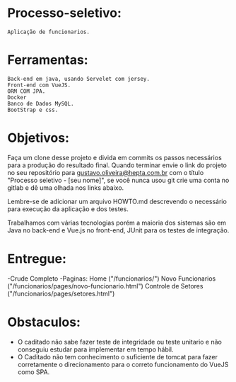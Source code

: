 # Processo-seletivo:
	Aplicação de funcionarios.

# Ferramentas:

	Back-end em java, usando Servelet com jersey.
	Front-end com VueJS.
	ORM COM JPA.
	Docker
	Banco de Dados MySQL.
	BootStrap e css.

# Objetivos:

Faça um clone desse projeto e divida em commits os passos necessários para a
produção do resultado final. Quando terminar envie o link do projeto no seu repositório para gustavo.oliveira@hepta.com.br com o título "Processo seletivo - [seu nome]", se você nunca usou git crie uma conta no gitlab e 
dê uma olhada nos links abaixo.

Lembre-se de adicionar um arquivo HOWTO.md descrevendo o necessário para execução 
da aplicação e dos testes.  

Trabalhamos com várias tecnologias porém a maioria dos sistemas são em Java no back-end e Vue.js no front-end, JUnit para os testes de integração.

# Entregue:

-Crude Completo
-Paginas:
	Home ("/funcionarios/")
	Novo Funcionarios ("/funcionarios/pages/novo-funcionario.html")
	Controle de Setores ("/funcionarios/pages/setores.html")

# Obstaculos:

- O caditado não sabe fazer teste de integridade ou teste unitario e não conseguiu estudar para implementar em tempo hábil.
- O Caditado não tem conhecimento o suficiente de tomcat  para fazer corretamente o direcionamento para o correto funcionamento do VueJS como SPA.